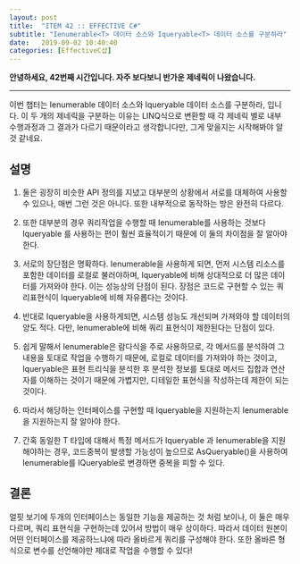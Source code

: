 ```yaml
---
layout: post
title:  "ITEM 42 :: EFFECTIVE C#"
subtitle: "Ienumerable<T> 데이터 소스와 Iqueryable<T> 데이터 소스를 구분하라"
date:   2019-09-02 10:40:40
categories: [EffectiveC샵]
---
```


**안녕하세요, 42번째 시간입니다. 자주 보다보니 반가운 제네릭이 나왔습니다.**

___

이번 챕터는 Ienumerable<T> 데이터 소스와 Iqueryable<T> 데이터 소스를 구분하라, 입니다.
이 두 개의 제네릭을 구분하는 이유는 LINQ식으로 변환할 때 각 제네릭 별로 내부 수행과정과 그 결과가 다르기 때문이라고 생각합니다만, 그게 맞을지는 시작해봐야 알 것 같네요.


## 설명


1. 둘은 굉장히 비슷한 API 정의를 지녔고 대부분의 상황에서 서로를 대체하여 사용할 수 있으나, 매번 그런 것은 아니다. 또한 내부적으로 동작하는 방은 완전히 다르다.

2. 또한 대부분의 경우 쿼리작업을 수행할 때 Ienumerable<T>를 사용하는 것보다 Iqueryable<T> 를 사용하는 편이 훨씬 효율적이기 때문에 이 둘의 차이점을 잘 알아야 한다.

3. 서로의 장단점은 명확하다. Ienumerable을 사용하게 되면, 먼저 시스템 리소스를 포함한 데이터를 로컬로 불러야하며, Iqueryable에 비해 상대적으로 더 많은 데이터를 가져와야 한다. 이는 성능상의 단점이 된다.
	장점은 코드로 구현할 수 있는 쿼리표현식이 Iqueryable에 비해 자유롭다는 것이다.

4. 반대로 Iqueryable을 사용하게되면, 시스템 성능도 개선되며 가져와야 할 데이터의 양도 적다.  다만, Ienumerable에 비해 쿼리 표현식이 제한된다는 단점이 있다.

5. 쉽게 말해서 Ienumerable은 람다식을 주로 사용하므로, 각 메서드를 분석하여 그 내용을 토대로 작업을 수행하기 때문에, 로컬로 데이터를 가져와야 하는 것이고, Iqueryable은 표현 트리식을 분석한 후 분석한 정보를 토대로 메서드 집합과 연산자를 이해하는 것이기 때문에 가볍지만, 디테일한 표현식을 작성하는데 제한이 되는 것이다.

6. 따라서 해당하는 인터페이스를 구현할 때 Iqueryable을 지원하는지 Ienumerable을 지원하는지 잘 알아야 한다.


7. 간혹 동일한 T 타입에 대해서 특정 메서드가 Iqueryable 과 Ienumerable을 지원해야하는 경우, 코드중복이 발생할 가능성이 높으므로 AsQueryable()을 사용하여 Ienumerable<T>를 IQueryable로 변경하면 중복을 피할 수 있다.


## 결론
	
얼핏 보기에 두개의 인터페이스는 동일한 기능을 제공하는 것 처럼 보이나, 이 둘은 매우 다르며, 쿼리 표현식을 구현하는데 있어서 방법이 매우 상이하다. 따라서 데이터 원본이 어떤 인터페이스를 제공하느냐에 따라 올바르게 쿼리를 구성해야 한다. 또한 올바른 형식으로 변수를 선언해야만 제대로 작업을 수행할 수 있다!


